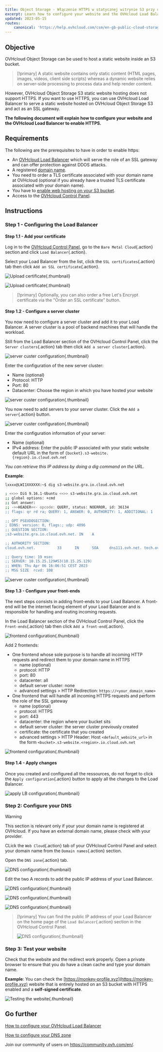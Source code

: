 ```yaml
---
title: Object Storage - Włączenie HTTPS w statycznej witrynie S3 przy użyciu niestandardowej domeny (EN)
excerpt: Learn how to configure your website and the OVHcloud Load Balancer to enable HTTPS
updated: 2023-05-15
routes:
    canonical: 'https://help.ovhcloud.com/csm/en-gb-public-cloud-storage-s3-static-website-https?id=kb_article_view&sysparm_article=KB0058057'
---
```


## Objective

OVHcloud Object Storage can be used to host a static website inside an S3 bucket.

> [!primary]
> A static website contains only static content (HTML pages, images, videos, client side scripts) whereas a dynamic website relies on server-side processing to process data and help render content.

However, OVHcloud Object Storage S3 static website hosting does not support HTTPS. If you want to use HTTPS, you can use OVHcloud Load Balancer to serve a static website hosted on OVHcloud Object Storage S3 and act as an SSL gateway.

**The following document will explain how to configure your website and the OVHcloud Load Balancer to enable HTTPS.**

## Requirements

The following are the prerequisites to have in order to enable https:

- An [OVHcloud Load Balancer](https://www.ovhcloud.com/pl/network/load-balancer/) which will serve the role of an SSL gateway and can offer protection against DDOS attacks.
- A registered [domain name](https://www.ovhcloud.com/pl/domains/).
- You need to order a TLS certificate associated with your domain name at OVHcloud (optional if you already have a trusted TLS certificate associated with your domain name).
- You have to [enable web hosting on your S3 bucket](/pages/cloud/storage/object_storage/s3_website).
- Access to the [OVHcloud Control Panel](https://www.ovh.com/auth/?action=gotomanager&from=https://www.ovh.pl/&ovhSubsidiary=pl).

## Instructions

### Step 1 - Configuring the Load Balancer

#### Step 1.1 - Add your certificate

Log in to the [OVHcloud Control Panel](https://www.ovh.com/auth/?action=gotomanager&from=https://www.ovh.pl/&ovhSubsidiary=pl), go to the `Bare Metal Cloud`{.action} section and click `Load Balancer`{.action}.

Select your Load Balancer from the list, click the `SSL certificates`{.action} tab then click `Add an SSL certificate`{.action}.

![Upload certificate](images/cert-creation01.png){.thumbnail}

![Upload certificate](images/cert-creation02.png){.thumbnail}

> [!primary]
> Optionally, you can also order a free Let's Encrypt certificate via the "Order an SSL certificate" button.

#### Step 1.2 - Configure a server cluster

You now need to configure a server cluster and add it to your Load Balancer. A server cluster is a pool of backend machines that will handle the workload.

Still from the Load Balancer section of the OVHcloud Control Panel, click the `Server clusters`{.action} tab then click `Add a server cluster`{.action}.

![server custer configuration](images/serv-cluster-01.png){.thumbnail}

Enter the configuration of the new server cluster:

- Name (optional)
- Protocol: HTTP
- Port: 80
- Datacenter: Choose the region in which you have hosted your website

![server custer configuration](images/serv-cluster-02.png){.thumbnail}

You now need to add servers to your server cluster. Click the `Add a server`{.action} button.

![server custer configuration](images/serv-cluster-03.png){.thumbnail}

Enter the configuration information of your server:

- Name (optional)
- IPv4 address: Enter the public IP associated with your static website default URL in the form of `{bucket}.s3-website.{region}.io.cloud.ovh.net`

*You can retrieve this IP address by doing a dig command on the URL.*

**Example**:

```sh
lxxxx@LWI1XXXXXX:~$ dig s3-website.gra.io.cloud.ovh.net

; <<>> DiG 9.16.1-Ubuntu <<>> s3-website.gra.io.cloud.ovh.net
;; global options: +cmd
;; Got answer:
;; ->>HEADER<<- opcode: QUERY, status: NOERROR, id: 36134
;; flags: qr rd ra; QUERY: 1, ANSWER: 0, AUTHORITY: 1, ADDITIONAL: 1
 
;; OPT PSEUDOSECTION:
; EDNS: version: 0, flags:; udp: 4096
;; QUESTION SECTION:
;s3-website.gra.io.cloud.ovh.net. IN    A
 
;; AUTHORITY SECTION:
cloud.ovh.net.          33      IN      SOA     dns111.ovh.net. tech.ovh.net. 2023040507 86400 3600 3600000 60
 
;; Query time: 19 msec
;; SERVER: 10.15.25.129#53(10.15.25.129)
;; WHEN: Thu Apr 06 16:06:51 CEST 2023
;; MSG SIZE  rcvd: 108
```

![server custer configuration](images/serv-cluster-04.png){.thumbnail}

#### Step 1.3 - Configure your front-ends

The next steps consists in adding front-ends to your Load Balancer. A front-end will be the internet facing element of your Load Balancer and is responsible for handling and routing incoming requests.

In the Load Balancer section of the OVHcloud Control Panel, click the `Front-ends`{.action} tab then click `Add a front-end`{.action}.

![frontend configuration](images/front-01.png){.thumbnail}

Add 2 frontends:

- One frontend whose sole purpose is to handle all incoming HTTP requests and redirect them to your domain name in HTTPS
    - name (optional)
    - protocol: HTTP
    - port: 80
    - datacenter: all
    - default server cluster: none
    - advanced settings > HTTP Redirection: `https://<your_domain_name>`
- One frontend that will handle all incoming HTTPS requests and perform the role of the SSL gateway
    - name (optional)
    - protocol: HTTPS
    - port: 443
    - datacenter: the region where your bucket sits
    - default server cluster: the server cluster previously created
    - certificate: the certificate that you created
    - advanced settings > HTTP Header: Host `<default_website_url>` in the form `<bucket>.s3-website.<region>.io.cloud.ovh.net`

![frontend configuration](images/front-2.PNG){.thumbnail}

#### Step 1.4 - Apply changes

Once you created and configured all the ressources, do not forget to click the `Apply configuration`{.action} button to apply all the changes to the Load Balancer.

![apply LB configuration](images/LB-apply-conf.PNG){.thumbnail}

### Step 2: Configure your DNS

> [!warning]
> This section is relevant only if your your domain name is registered at OVHcloud. If you have an external domain name, please check with your provider.

CLick the `Web Cloud`{.action} tab of your OVHcloud Control Panel and select your domain name from the `Domain names`{.action} section. 

Open the `DNS zone`{.action} tab.

![DNS configuration](images/DNS-01.png){.thumbnail}

Edit the two A records to add the public IP address of your Load Balancer.

![DNS configuration](images/DNS-02.png){.thumbnail}

![DNS configuration](images/DNS-03.png){.thumbnail}

![DNS configuration](images/DNS-04.png){.thumbnail}

> [!primary]
> You can find the public IP address of your Load Balancer on the home page of the `Load Balancer`{.action} section in the OVHcloud Control Panel.
>
> ![DNS configuration](images/DNS-05.png){.thumbnail}

### Step 3: Test your website

Check that the website and the redirect work properly. Open a private browser to ensure that you do have a clean cache and type your domain name.

**Example**: You can check the [https://monkey-profile.xyz](https://monkey-profile.xyz) website that is entirely hosted on an S3 bucket with HTTPS enabled and a **self-signed certificate**.

![Testing the website](images/test.PNG){.thumbnail}

## Go further

[How to configure your OVHcloud Load Balancer](/pages/cloud/load_balancer/use_presentation)

[How to configure your DNS zone](/pages/web/domains/dns_zone_edit)

Join our community of users on <https://community.ovh.com/en/>.
